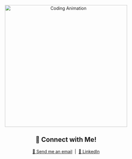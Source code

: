 <div align="center">
  <img src="https://i.pinimg.com/originals/6d/d1/2a/6dd12a43413989fcdfeff0f9b8b46f20.gif" alt="Coding Animation" width="400" />
  <h2>👋 Connect with Me!</h2>
  <p>
    <a href="mailto:mithatakbulut.dev@gmail.com" target="_blank">📧 Send me an email</a> &nbsp;|&nbsp; 
    <a href="https://www.linkedin.com/in/mithat-akbulut-5221401b3/" target="_blank">🔗 LinkedIn</a>
  </p>
</div>
